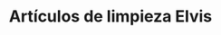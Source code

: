 ---
title: "Artículos de limpieza Elvis"
url: /agua-de-oro/articulos-de-limpieza-elvis/
shop: comodidad
---